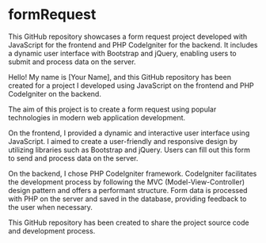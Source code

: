 # formRequest
This GitHub repository showcases a form request project developed with JavaScript for the frontend and PHP CodeIgniter for the backend. It includes a dynamic user interface with Bootstrap and jQuery, enabling users to submit and process data on the server. 

Hello! My name is [Your Name], and this GitHub repository has been created for a project I developed using JavaScript on the frontend and PHP CodeIgniter on the backend.

The aim of this project is to create a form request using popular technologies in modern web application development.

On the frontend, I provided a dynamic and interactive user interface using JavaScript. I aimed to create a user-friendly and responsive design by utilizing libraries such as Bootstrap and jQuery. Users can fill out this form to send and process data on the server.

On the backend, I chose PHP CodeIgniter framework. CodeIgniter facilitates the development process by following the MVC (Model-View-Controller) design pattern and offers a performant structure. Form data is processed with PHP on the server and saved in the database, providing feedback to the user when necessary.


This GitHub repository has been created to share the project source code and development process.
